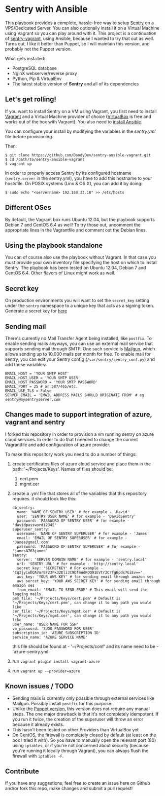 # Sentry with Ansible

This playbook provides a complete, hassle-free way to setup [Sentry](https://github.com/getsentry/sentry) on a VPS/Dedicated Server. You can also optionally install it on a Virtual Machine using Vagrant so you can play around with it. This project is a continuation of [sentry-vagrant](https://github.com/DandyDev/sentry-vagrant), using Ansible, because I wanted to try that out as well. Turns out, I like it better than Puppet, so I will maintain this version, and probably not the Puppet version.

What gets installed:

*  PostgreSQL database
*  NginX webserver/reverse proxy
*  Python, Pip & VirtualEnv
*  The latest stable version of **Sentry** and all of its dependencies

## Let's get rolling!

If you want to install Sentry on a VM using Vagrant, you first need to install [Vagrant](http://www.vagrantup.com/) and a Virtual Machine provider of choice ([VirtualBox](https://www.virtualbox.org/) is free and works out of the box with Vagrant). You also need to [install Ansible](http://docs.ansible.com/intro_installation.html).

You can configure your install by modifying the variables in the _sentry.yml_ file before provisioning.

Then:

```
$ git clone https://github.com/DandyDev/sentry-ansible-vagrant.git
$ cd /path/to/sentry-ansible-vagrant
$ vagrant up
```

In order to properly access Sentry by its configured hostname (`sentry.server` in the sentry.yml), you have to add this hostname to your hostsfile. On POSIX systems (Linx & OS X), you can add it by doing:

```
$ sudo echo "<servername> 192.168.33.10" >> /etc/hosts
```

## Different OSes

By default, the Vagrant box runs Ubuntu 12.04, but the playbook supports Debian 7 and CentOS 6.4 as well! To try those out, uncomment the appropriate lines in the Vagrantfile and comment out the Debian lines.

## Using the playbook standalone

You can of course also use the playbook without Vagrant. In that case you must provide your own inventory file specifying the host on which to install Sentry. The playbook has been tested on Ubuntu 12.04, Debian 7 and CentOS 6.4. Other flavors of Linux might work as well.

## Secret key

On production environments you will want to set the ``secret_key`` setting under the ``sentry`` namespace to a unique key that acts as a signing token. Generate a secret key for [here](http://www.miniwebtool.com/django-secret-key-generator/)

## Sending mail

There's currently no Mail Transfer Agent being installed, like `postfix`. To enable sending mails anyways, you can use an external mail service that supports sending mail through SMTP. One such service is [Mailgun](http://www.mailgun.com), which allows sending up to 10,000 mails per month for free. To enable mail for sentry, you can edit your Sentry config (`/var/sentry/sentry_conf.py`) and add these variables:

```
EMAIL_HOST = 'YOUR SMTP HOST'
EMAIL_HOST_USER = 'YOUR SMTP USER'
EMAIL_HOST_PASSWORD = 'YOUR SMTP PASSWORD'
EMAIL_PORT = 25 # or 587/465/etc.
EMAIL_USE_TLS = False
SERVER_EMAIL = 'EMAIL ADDRESS MAILS SHOULD ORIGINATE FROM' # eg. sentry@mysentryserver.com
```
## Changes made to support integration of azure, vagrant and sentry

I forked this repository in order to provision a vm running sentry on azure cloud services.
In order to do that I needed to change the current Vagrantfile and add configuration of azure provider.

To make this repository work you need to do a number of things:
  1. create certificates files of azure cloud service and place them in the path: '~/Projects/Keys'.
     Names of files should be:
      1. cert.pem
      2. mgmt.cer

  2. create a .yml file that stores all of the variables that this repository requires.
     it should look like this:
     ```
     db_sentry:
       name: 'NAME OF SENTRY USER' # for example - 'David'
       user: 'SENTRY USER NAME' # for example - 'DavidSentry'
       password: 'PASSWORD OF SENTRY USER' # for example - 'davidpassword12345'
     superuser_sentry:
       username: 'NAME OF SENTRY SUPERUSER' # for example - 'James'
       email: 'EMAIL OF SENTRY SUPERUSER' # for example - 'James@gmail.com'
       password: 'PASSWORD OF SENTRY SUPERUSER' # for example - 'james8763james'
     sentry:
       server: 'SERVER DOMAIN NAME' # for example - 'sentry.local'
       url: 'SENTRY URL' # for example - 'http://sentry.local'
       secret_key: 'SECRETKEY' # For example - 'Cq2jyiwDQAVor8F23Fk32Dli3C9bfmWdKOQ91EVtr2CrfgBpdx7GiEv=='
       aws_key: 'YOUR AWS KEY' # for sending email through amazon ses
       aws_sercet_key: 'YOUR AWS SECRET KEY' # for sending email through amazon ses
       from_email: 'EMAIL TO SEND FROM' # This email will send the logging mails
     pem_file: '~/Projects/Keys/cert.pem' # Default is '~/Projects/Keys/cert.pem', can change it to any path you would like
     cer_file: '~/Projects/Keys/mgmt.cer' # Default is '~/Projects/Keys/mgmt.cer', can change it to any path you would like
     user_name: 'USER NAME FOR SSH'
     vm_password: 'SUDO PASSWORD FOR USER'
     subscription_id: 'AZURE SUBSCRIPTION ID'
     service_name: 'AZURE SERVICE NAME'
     ```
     this file should be found at - '~/Projects/conf' and its name need to be - 'azure-sentry.yml'
  3. run ```vagrant plugin install vagrant-azure```
  4. run ```vagrant up --provider=azure```
## Known issues / TODO

* Sending mails is currently only possible through external services like Mailgun. Possibly install `postfix` for this purpose.
* Unlike the [Puppet version](https://github.com/DandyDev/sentry-vagrant), this version does not require any manual steps. The one major drawback is that it's not completely idempotent. If you run it twice, the creation of the superuser will throw an error because it already exists.
* This hasn't been tested on other Providers than VirtualBox yet
* On CentOS, the firewall is completely closed by default (at least on the box I tried it with). So you have to manually open the relevant port (80) using `iptables`, or if you're not concerned about security (because you're running it locally through Vagrant), you can always flush the firewall with `iptables -F`.

## Contribute

If you have any suggestions, feel free to create an issue here on Github and/or fork this repo, make changes and submit a pull request!
